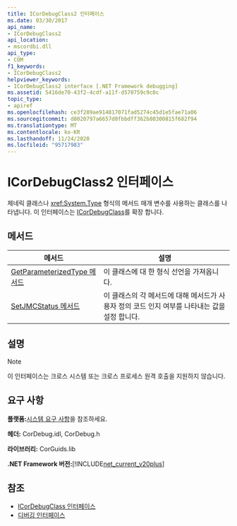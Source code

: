 ```yaml
---
title: ICorDebugClass2 인터페이스
ms.date: 03/30/2017
api_name:
- ICorDebugClass2
api_location:
- mscordbi.dll
api_type:
- COM
f1_keywords:
- ICorDebugClass2
helpviewer_keywords:
- ICorDebugClass2 interface [.NET Framework debugging]
ms.assetid: 5416de70-43f2-4cdf-a11f-d570759c9c0c
topic_type:
- apiref
ms.openlocfilehash: ce3f289ae914817071fad5274c45d1e5fae71a06
ms.sourcegitcommit: d8020797a6657d0fbbdff362b80300815f682f94
ms.translationtype: MT
ms.contentlocale: ko-KR
ms.lasthandoff: 11/24/2020
ms.locfileid: "95717983"
---
```

# <a name="icordebugclass2-interface"></a>ICorDebugClass2 인터페이스

제네릭 클래스나 <xref:System.Type> 형식의 메서드 매개 변수를 사용하는 클래스를 나타냅니다. 이 인터페이스는 [ICorDebugClass](icordebugclass-interface.md)를 확장 합니다.  
  
## <a name="methods"></a>메서드  
  
|메서드|설명|  
|------------|-----------------|  
|[GetParameterizedType 메서드](icordebugclass2-getparameterizedtype-method.md)|이 클래스에 대 한 형식 선언을 가져옵니다.|  
|[SetJMCStatus 메서드](icordebugclass2-setjmcstatus-method.md)|이 클래스의 각 메서드에 대해 메서드가 사용자 정의 코드 인지 여부를 나타내는 값을 설정 합니다.|  
  
## <a name="remarks"></a>설명  
  
> [!NOTE]
> 이 인터페이스는 크로스 시스템 또는 크로스 프로세스 원격 호출을 지원하지 않습니다.  
  
## <a name="requirements"></a>요구 사항  

 **플랫폼:**[시스템 요구 사항](../../get-started/system-requirements.md)을 참조하세요.  
  
 **헤더:** CorDebug.idl, CorDebug.h  
  
 **라이브러리:** CorGuids.lib  
  
 **.NET Framework 버전:**[!INCLUDE[net_current_v20plus](../../../../includes/net-current-v20plus-md.md)]  
  
## <a name="see-also"></a>참조

- [ICorDebugClass 인터페이스](icordebugclass-interface.md)
- [디버깅 인터페이스](debugging-interfaces.md)
